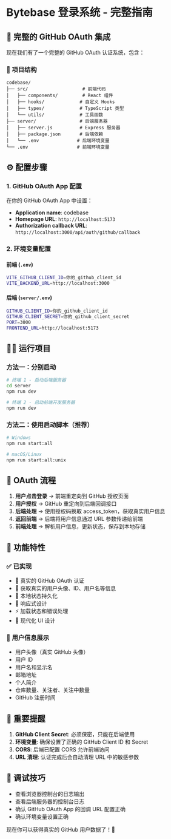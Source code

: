 # Bytebase 登录系统 - 完整指南

## 🚀 完整的 GitHub OAuth 集成

现在我们有了一个完整的 GitHub OAuth 认证系统，包含：

### 📁 项目结构
```
codebase/
├── src/                    # 前端代码
│   ├── components/         # React 组件
│   ├── hooks/             # 自定义 Hooks
│   ├── types/             # TypeScript 类型
│   └── utils/             # 工具函数
├── server/                # 后端服务器
│   ├── server.js          # Express 服务器
│   ├── package.json       # 后端依赖
│   └── .env              # 后端环境变量
└── .env                  # 前端环境变量
```

## ⚙️ 配置步骤

### 1. GitHub OAuth App 配置

在你的 GitHub OAuth App 中设置：
- **Application name**: codebase
- **Homepage URL**: `http://localhost:5173`
- **Authorization callback URL**: `http://localhost:3000/api/auth/github/callback`

### 2. 环境变量配置

#### 前端 (`.env`)
```bash
VITE_GITHUB_CLIENT_ID=你的_github_client_id
VITE_BACKEND_URL=http://localhost:3000
```

#### 后端 (`server/.env`)
```bash
GITHUB_CLIENT_ID=你的_github_client_id
GITHUB_CLIENT_SECRET=你的_github_client_secret
PORT=3000
FRONTEND_URL=http://localhost:5173
```

## 🏃‍♂️ 运行项目

### 方法一：分别启动
```bash
# 终端 1 - 启动后端服务器
cd server
npm run dev

# 终端 2 - 启动前端开发服务器
npm run dev
```

### 方法二：使用启动脚本（推荐）
```bash
# Windows
npm run start:all

# macOS/Linux
npm run start:all:unix
```

## 🔄 OAuth 流程

1. **用户点击登录** → 前端重定向到 GitHub 授权页面
2. **用户授权** → GitHub 重定向到后端回调接口
3. **后端处理** → 使用授权码换取 access_token，获取真实用户信息
4. **返回前端** → 后端将用户信息通过 URL 参数传递给前端
5. **前端处理** → 解析用户信息，更新状态，保存到本地存储

## 📱 功能特性

### ✅ 已实现
- 🔐 真实的 GitHub OAuth 认证
- 👤 获取真实的用户头像、ID、用户名等信息
- 💾 本地状态持久化
- 📱 响应式设计
- ⚡ 加载状态和错误处理
- 🎨 现代化 UI 设计

### 🎯 用户信息展示
- 用户头像（真实 GitHub 头像）
- 用户 ID
- 用户名和显示名
- 邮箱地址
- 个人简介
- 仓库数量、关注者、关注中数量
- GitHub 注册时间

## 🚨 重要提醒

1. **GitHub Client Secret**: 必须保密，只能在后端使用
2. **环境变量**: 确保设置了正确的 GitHub Client ID 和 Secret
3. **CORS**: 后端已配置 CORS 允许前端访问
4. **URL 清理**: 认证完成后会自动清理 URL 中的敏感参数

## 🔧 调试技巧

- 查看浏览器控制台的日志输出
- 查看后端服务器的控制台日志
- 确认 GitHub OAuth App 的回调 URL 配置正确
- 确认环境变量设置正确

现在你可以获得真实的 GitHub 用户数据了！🎉